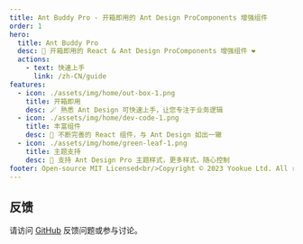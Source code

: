 ```yaml
---
title: Ant Buddy Pro - 开箱即用的 Ant Design ProComponents 增强组件
order: 1
hero:
  title: Ant Buddy Pro
  desc: 🏅 开箱即用的 React & Ant Design ProComponents 增强组件 ❤️
  actions:
    - text: 快速上手
      link: /zh-CN/guide
features:
  - icon: ./assets/img/home/out-box-1.png
    title: 开箱即用
    desc: 🪄 熟悉 Ant Design 可快速上手，让您专注于业务逻辑
  - icon: ./assets/img/home/dev-code-1.png
    title: 丰富组件
    desc: 💎 不断完善的 React 组件，与 Ant Design 如出一辙
  - icon: ./assets/img/home/green-leaf-1.png
    title: 主题支持
    desc: 🎨 支持 Ant Design Pro 主题样式，更多样式，随心控制
footer: Open-source MIT Licensed<br/>Copyright © 2023 Yookue Ltd. All rights reserved
---
```



## 反馈

请访问 [GitHub](https://github.com/yookue/ant-buddy-pro) 反馈问题或参与讨论。
